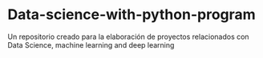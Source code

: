 # Data-science-with-python-program
Un repositorio creado para la elaboración de proyectos relacionados con Data Science, machine learning and deep learning
